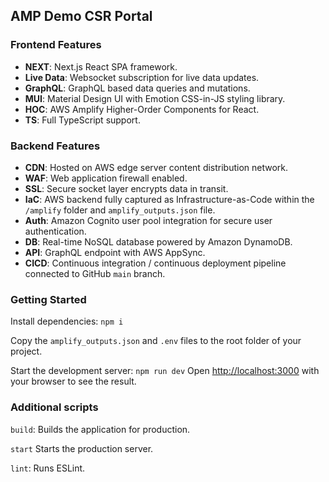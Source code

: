## AMP Demo CSR Portal

### Frontend Features
- **NEXT**: Next.js React SPA framework.
- **Live Data**: Websocket subscription for live data updates.
- **GraphQL**: GraphQL based data queries and mutations.
- **MUI**: Material Design UI with Emotion CSS-in-JS styling library.
- **HOC**: AWS Amplify Higher-Order Components for React.
- **TS**: Full TypeScript support.

### Backend Features

- **CDN**: Hosted on AWS edge server content distribution network.
- **WAF**: Web application firewall enabled.
- **SSL**: Secure socket layer encrypts data in transit.
- **IaC**: AWS backend fully captured as Infrastructure-as-Code within the `/amplify` folder and `amplify_outputs.json` file.
- **Auth**: Amazon Cognito user pool integration for secure user authentication.
- **DB**: Real-time NoSQL database powered by Amazon DynamoDB.
- **API**: GraphQL endpoint with AWS AppSync.
- **CICD**: Continuous integration / continuous deployment pipeline connected to GitHub `main` branch.

### Getting Started

Install dependencies: `npm i`

Copy the `amplify_outputs.json` and `.env` files to the root folder of your project.

Start the development server: `npm run dev` Open [http://localhost:3000](http://localhost:3000) with your browser to see the result.

### Additional scripts

`build`: Builds the application for production.

`start` Starts the production server.

`lint`: Runs ESLint.
